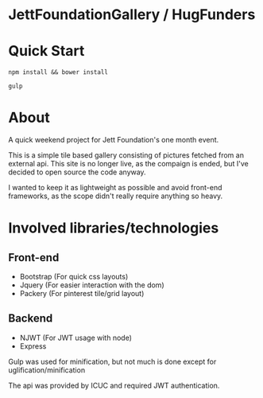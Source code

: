 # JettFoundationGallery / HugFunders

# Quick Start

```npm install && bower install```

```gulp```

# About

A quick weekend project for Jett Foundation's one month event.

This is a simple tile based gallery consisting of pictures fetched from an external api. This site is no longer live, as the compaign is ended, but I've decided to open source the code anyway.

I wanted to keep it as lightweight as possible and avoid front-end frameworks, as the scope didn't really require anything so heavy.

# Involved libraries/technologies

## Front-end
* Bootstrap (For quick css layouts)
* Jquery (For easier interaction with the dom)
* Packery (For pinterest tile/grid layout)

## Backend
* NJWT (For JWT usage with node)
* Express

Gulp was used for minification, but not much is done except for uglification/minification

The api was provided by ICUC and required JWT authentication.
